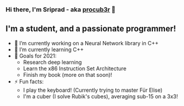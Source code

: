### Hi there, I'm Sriprad - aka [procub3r](https://procub3r.github.io) 👋

## I'm a student, and a passionate programmer!
- 🔭 I’m currently working on a Neural Network library in C++
- 🌱 I’m currently learning C++
- :goal_net: Goals for 2021:
  - Research deep learning
  - Learn the x86 Instruction Set Architecture
  - Finish my book (more on that soon)!
- ⚡ Fun facts:
  - I play the keyboard! (Currently trying to master Für Elise)
  - I'm a cuber (I solve Rubik's cubes), averaging sub-15 on a 3x3!
